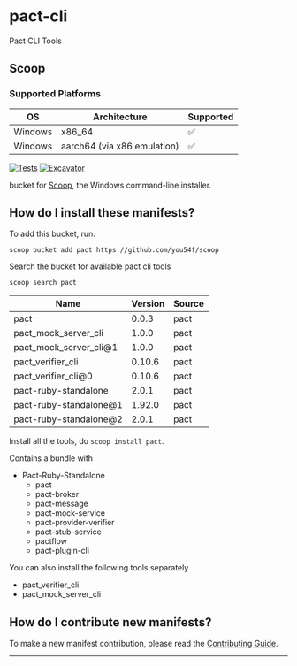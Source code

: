 # pact-cli

Pact CLI Tools

## Scoop

### Supported Platforms

| OS      | Architecture                | Supported  |
| ------- | ------------                | ---------  |
| Windows | x86_64                      |   ✅       |
| Windows | aarch64 (via x86 emulation) |   ✅       |

[![Tests](https://github.com/you54f/pact/actions/workflows/ci.yml/badge.svg)](https://github.com/you54f/pact/actions/workflows/ci.yml) [![Excavator](https://github.com/you54f/pact/actions/workflows/excavator.yml/badge.svg)](https://github.com/you54f/pact/actions/workflows/excavator.yml)

bucket for [Scoop](https://scoop.sh), the Windows command-line installer.

How do I install these manifests?
---------------------------------

To add this bucket, run:

`scoop bucket add pact https://github.com/you54f/scoop`

Search the bucket for available pact cli tools

`scoop search pact`

| Name                   |Version| Source
| ----                   |-------| ------
| pact                   |0.0.3  | pact
| pact_mock_server_cli   |1.0.0  | pact
| pact_mock_server_cli@1 |1.0.0  | pact
| pact_verifier_cli      |0.10.6 | pact
| pact_verifier_cli@0    |0.10.6 | pact
| pact-ruby-standalone   |2.0.1  | pact
| pact-ruby-standalone@1 |1.92.0 | pact
| pact-ruby-standalone@2 |2.0.1  | pact

Install all the tools, do `scoop install pact`.

Contains a bundle with

- Pact-Ruby-Standalone
  - pact
  - pact-broker
  - pact-message
  - pact-mock-service
  - pact-provider-verifier
  - pact-stub-service
  - pactflow
  - pact-plugin-cli

You can also install the following tools separately

<!-- - pact-plugin-cli -->
- pact_verifier_cli
- pact_mock_server_cli

How do I contribute new manifests?
----------------------------------

To make a new manifest contribution, please read the [Contributing Guide](https://github.com/you54f/.github/blob/main/.github/CONTRIBUTING.md).

----
